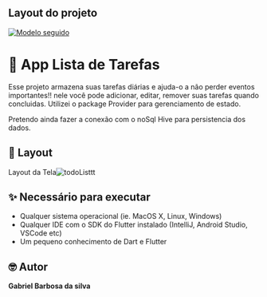 ## Layout do projeto 

[![Modelo seguido ](https://img.shields.io/badge/modelo_seguido%20-%23323330.svg?&style=for-the-badge&logo=Modelo_seguido&logoColor=black&color=000)](https://codecanyon.net/item/todothings-ios-and-android-todo-app-template-reactnative/screenshots/44478966?index=0)


# 📱 App Lista de Tarefas

Esse projeto armazena suas tarefas diárias e ajuda-o a não perder eventos importantes!!
nele você pode adicionar, editar, remover suas tarefas quando concluidas. Utilizei o package Provider para gerenciamento de estado.

Pretendo ainda fazer a conexão com o noSql Hive para persistencia dos dados.

## 📸 Layout

Layout da Tela![todoListtt](https://github.com/gabrieuu/todo_List_flutter/assets/81256082/829b2289-564c-40c1-a15f-3f9498fedfda)


## ✨ Necessário para executar
* Qualquer sistema operacional (ie. MacOS X, Linux, Windows)
* Qualquer IDE com o SDK do Flutter instalado (IntelliJ, Android Studio, VSCode etc)
* Um pequeno conhecimento de Dart e Flutter


## 🤓 Autor
**Gabriel Barbosa da silva** 
